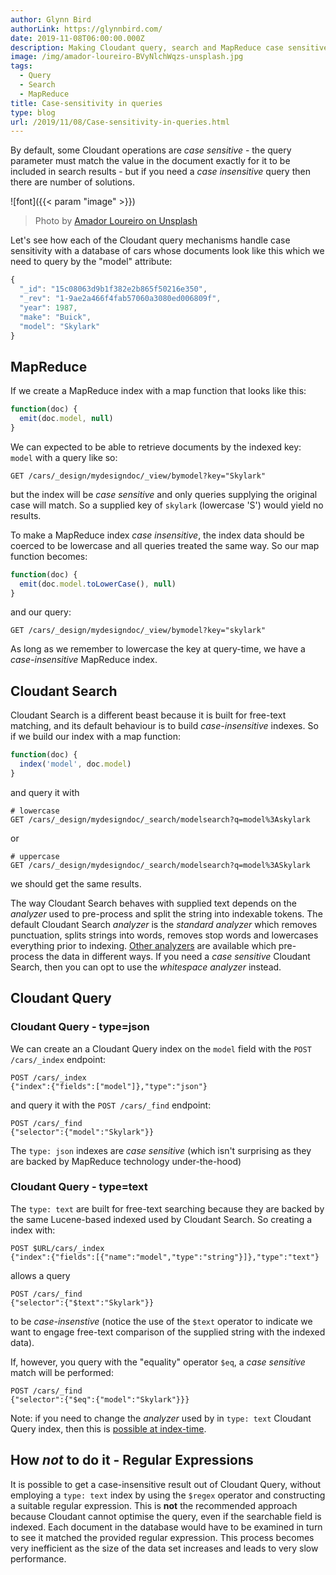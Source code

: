 ```yaml
---
author: Glynn Bird
authorLink: https://glynnbird.com/
date: 2019-11-08T06:00:00.000Z
description: Making Cloudant query, search and MapReduce case sensitive or case-insensitive
image: /img/amador-loureiro-BVyNlchWqzs-unsplash.jpg
tags:
  - Query
  - Search
  - MapReduce
title: Case-sensitivity in queries
type: blog
url: /2019/11/08/Case-sensitivity-in-queries.html
---
```



By default, some Cloudant operations are _case sensitive_ - the query parameter must match the value in the document exactly for it to be included in search results - but if you need a _case insensitive_ query then there are number of solutions.

![font]({{< param "image" >}})
> Photo by [Amador Loureiro on Unsplash](https://unsplash.com/photos/BVyNlchWqzs)

Let's see how each of the Cloudant query mechanisms handle case sensitivity with a database of cars whose documents look like this which we need to query by the "model" attribute:
 
```js
{
  "_id": "15c08063d9b1f382e2b865f50216e350",
  "_rev": "1-9ae2a466f4fab57060a3080ed006809f",
  "year": 1987,
  "make": "Buick",
  "model": "Skylark"
}
```

## MapReduce

If we create a MapReduce index with a map function that looks like this:

```js
function(doc) {
  emit(doc.model, null)
}
```

We can expected to be able to retrieve documents by the indexed key: `model` with a query like so:

```
GET /cars/_design/mydesigndoc/_view/bymodel?key="Skylark"
```

but the index will be _case sensitive_ and only queries supplying the original case will match. So a supplied key of `skylark` (lowercase 'S') would yield no results.

To make a MapReduce index _case insensitive_, the index data should be coerced to be lowercase and all queries treated the same way. So our map function becomes:

```js
function(doc) {
  emit(doc.model.toLowerCase(), null)
}
```

and our query:

```
GET /cars/_design/mydesigndoc/_view/bymodel?key="skylark"
```

As long as we remember to lowercase the key at query-time, we have a *case-insensitive* MapReduce index.

## Cloudant Search

Cloudant Search is a different beast because it is built for free-text matching, and its default behaviour is to build *case-insensitive* indexes. So if we build our index with a map function:

```js
function(doc) {
  index('model', doc.model)
}
```

and query it with

```
# lowercase
GET /cars/_design/mydesigndoc/_search/modelsearch?q=model%3Askylark
```

or

```
# uppercase
GET /cars/_design/mydesigndoc/_search/modelsearch?q=model%3ASkylark
```

we should get the same results. 

The way Cloudant Search behaves with supplied text depends on the _analyzer_ used to pre-process and split the string into indexable tokens. The default Cloudant Search _analyzer_ is the _standard analyzer_ which removes punctuation, splits strings into words, removes stop words and lowercases everything prior to indexing. [Other analyzers](https://blog.cloudant.com/2018/10/19/Search-Analyzers.html) are available which pre-process the data in different ways. If you need a _case sensitive_ Cloudant Search, then you can opt to use the _whitespace analyzer_ instead.

## Cloudant Query

### Cloudant Query - type=json

We can create an a Cloudant Query index on the `model` field with the `POST /cars/_index` endpoint:

```
POST /cars/_index
{"index":{"fields":["model"]},"type":"json"}
```

and query it with the `POST /cars/_find` endpoint:

```
POST /cars/_find
{"selector":{"model":"Skylark"}}
```

The `type: json` indexes are _case sensitive_ (which isn't surprising as they are backed by MapReduce technology under-the-hood)

### Cloudant Query - type=text

The `type: text` are built for free-text searching because they are backed by the same Lucene-based indexed used by Cloudant Search. So creating a index with:

```
POST $URL/cars/_index
{"index":{"fields":[{"name":"model","type":"string"}]},"type":"text"}
```

allows a query

```
POST /cars/_find
{"selector":{"$text":"Skylark"}}
```

to be _case-insenstive_ (notice the use of the `$text` operator to indicate we want to engage free-text comparison of the supplied string with the indexed data).

If, however, you query with the "equality" operator `$eq`, a _case sensitive_ match will be performed:

```
POST /cars/_find
{"selector":{"$eq":{"model":"Skylark"}}}
```

Note: if you need to change the _analyzer_ used by in `type: text` Cloudant Query index, then this is [possible at index-time](https://cloud.ibm.com/docs/services/Cloudant?topic=cloudant-query).

## How _not_ to do it - Regular Expressions

It is possible to get a case-insensitive result out of Cloudant Query, without employing a `type: text` index by using the `$regex` operator and constructing a suitable regular expression. This is **not** the recommended approach because Cloudant cannot optimise the query, even if the searchable field is indexed. Each document in the database would have to be examined in turn to see it matched the provided regular expression. This process becomes very inefficient as the size of the data set increases and leads to very slow performance.